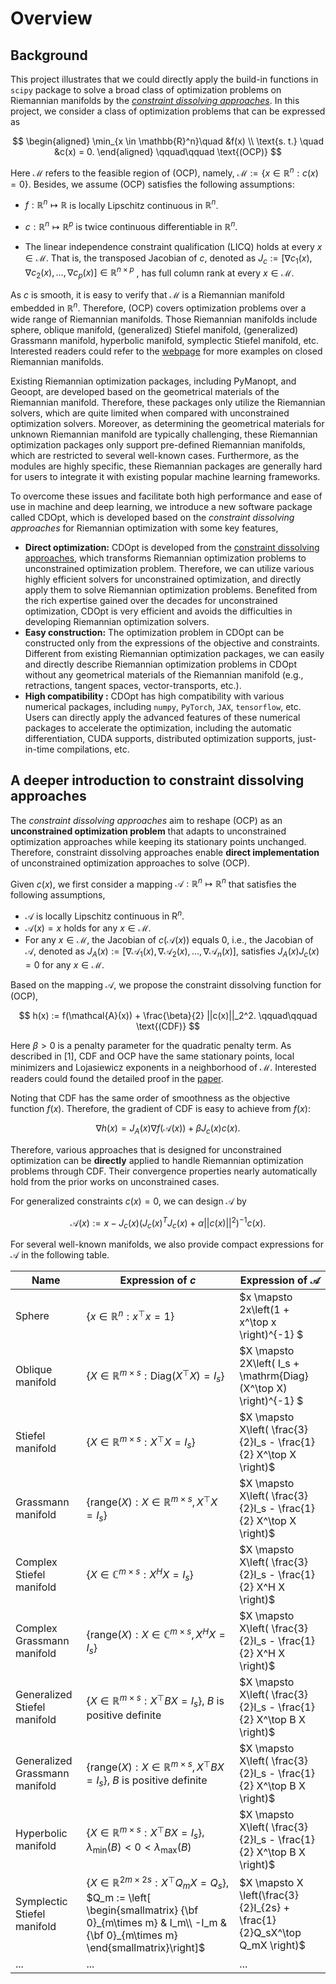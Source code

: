 # Overview

## Background

This project illustrates that we could directly apply the build-in functions in `scipy` package to solve a broad class of optimization problems on Riemannian manifolds by the *[constraint dissolving approaches](https://arxiv.org/abs/2203.10319)*. In this project, we consider a class of optimization problems that can be expressed as 


$$
\begin{aligned}
	\min_{x \in \mathbb{R}^n}\quad &f(x) \\
	\text{s. t.} \quad &c(x) = 0.
\end{aligned}
\qquad\qquad \text{(OCP)}
$$


Here $\mathcal{M}$ refers to the feasible region of (OCP), namely, $\mathcal{M} := \{x \in \mathbb{R}^n: c(x) = 0\}$. Besides, we assume (OCP) satisfies the following assumptions:

* $f: \mathbb{R}^n \mapsto \mathbb{R}$ is locally Lipschitz continuous in $\mathbb{R}^n$.

* $c: \mathbb{R}^n \mapsto \mathbb{R}^p$ is twice continuous differentiable in $\mathbb{R}^n$.

* The linear independence constraint qualification (LICQ) holds at every $x \in \mathcal{M}$.  That is, the transposed Jacobian of $c$, denoted as $J_c:= [\nabla c_1(x), \nabla c_2(x), ..., \nabla c_p(x)] \in \mathbb{R}^{n\times p}$ , has full column rank at every $x \in \mathcal{M}$. 

  

As $c$ is smooth,  it is easy to verify that $\mathcal{M}$ is a Riemannian manifold embedded in $\mathbb{R}^n$. Therefore, (OCP) covers optimization problems over a wide range of Riemannian manifolds. Those Riemannian manifolds include sphere, oblique manifold, (generalized) Stiefel manifold, (generalized) Grassmann manifold, hyperbolic manifold, symplectic Stiefel manifold, etc. Interested readers could refer to the [webpage](https://www.manopt.org/tutorial.html#manifolds) for more examples on closed Riemannian manifolds. 



Existing Riemannian optimization packages, including PyManopt, and Geoopt, are developed based on the geometrical materials of the Riemannian manifold. Therefore, these packages only utilize the Riemannian solvers, which are quite limited when compared with unconstrained optimization solvers. Moreover, as determining the geometrical materials for unknown Riemannian manifold are typically challenging, these Riemannian optimization packages only support pre-defined Riemannian manifolds, which are restricted to several well-known cases. Furthermore, as the modules are highly specific, these Riemannian packages are generally hard for users to integrate it with existing popular machine learning frameworks.



To overcome these issues and facilitate both high performance and ease of use in machine and deep learning, we introduce a new software package called CDOpt, which is developed based on the *constraint dissolving approaches* for Riemannian optimization with some key features,

* **Direct optimization:** CDOpt is developed from the [constraint dissolving approaches](https://arxiv.org/abs/2203.10319), which transforms Riemannian optimization problems to unconstrained optimization problem. Therefore, we can utilize various highly efficient solvers for unconstrained optimization, and directly apply them to solve Riemannian optimization problems. Benefited from the rich expertise gained over the decades for unconstrained optimization, CDOpt is very efficient and avoids the difficulties in developing Riemannian optimization solvers. 
* **Easy construction:** The optimization problem in CDOpt can be constructed only from the expressions of the objective and constraints. Different from existing Riemannian optimization packages, we can easily and directly describe Riemannian optimization problems in CDOpt without any geometrical materials of the Riemannian manifold (e.g., retractions, tangent spaces, vector-transports, etc.).
* **High compatibility :** CDOpt has high compatibility with various numerical packages, including `numpy`, `PyTorch`, `JAX`, `tensorflow`, etc. Users can directly apply the advanced features of these numerical packages to accelerate the optimization, including the automatic differentiation, CUDA supports, distributed optimization supports, just-in-time compilations, etc. 





## A deeper introduction to constraint dissolving approaches

The *constraint dissolving approaches* aim to reshape (OCP) as an **unconstrained optimization problem** that adapts to unconstrained optimization approaches while keeping its stationary points unchanged. Therefore, constraint dissolving approaches enable **direct implementation** of unconstrained optimization approaches to solve (OCP). 

Given $c(x)$, we first consider a mapping $\mathcal{A}: \mathbb{R}^n \mapsto \mathbb{R}^n$ that satisfies the following assumptions,

* $\mathcal{A}$ is locally Lipschitz continuous in $\mathrm{R}^n$.
* $\mathcal{A}(x) = x$ holds for any $x \in \mathcal{M}$.
* For any $x \in \mathcal{M}$, the Jacobian of $c(\mathcal{A}(x))$ equals $0$, i.e., the Jacobian of $\mathcal{A}$, denoted as $J_A(x):=[\nabla \mathcal{A}_1(x), \nabla \mathcal{A}_2(x), ..., \nabla \mathcal{A}_n(x)]$, satisfies $J_A(x) J_c(x) = 0$ for any $x \in \mathcal{M}$. 

Based on the mapping $\mathcal{A}$,  we propose the constraint dissolving function for (OCP),


$$
h(x) := f(\mathcal{A}(x)) + \frac{\beta}{2} ||c(x)||_2^2. \qquad\qquad \text{(CDF)}
$$


Here $\beta > 0$ is a penalty parameter for the quadratic penalty term. As described in [1], CDF and OCP have the same stationary points, local minimizers and Lojasiewicz exponents in a neighborhood of $\mathcal{M}$. Interested readers could found the detailed proof in the [paper](https://arxiv.org/abs/2203.10319).

Noting that CDF has the same order of smoothness as the objective function $f(x)$. Therefore, the gradient of CDF is easy to achieve from $f(x)$:


$$
\nabla h(x) = J_A(x) \nabla f(\mathcal{A}(x)) + \beta J_c(x) c(x).
$$


Therefore, various approaches that is designed for unconstrained optimization can be **directly** applied to handle Riemannian optimization problems through CDF. Their convergence properties nearly automatically hold from the prior works on unconstrained cases. 

For generalized constraints $c(x) = 0$, we can design $\mathcal{A}$ by 


$$
\mathcal{A}(x) := x - J_c(x) \left(J_c(x)^T J_c(x) + \alpha||c(x)||^2  \right)^{-1}c(x).
$$


For several well-known manifolds, we also provide compact expressions for $\mathcal{A}$ in the following table. 

| Name                           | Expression of $c$                                            | Expression of $\mathcal{A}$                                  |
| ------------------------------ | ------------------------------------------------------------ | ------------------------------------------------------------ |
| Sphere                         | $\left\{ x \in \mathbb{R}^{n}: x^\top x = 1 \right\}$        | $x \mapsto 2x\left(1 + x^\top x \right)^{-1} $               |
| Oblique manifold               | $\left\{ X \in \mathbb{R}^{m\times s}: \mathrm{Diag} (X ^\top X) = I_s \right\}$ | $X \mapsto 2X\left( I_s + \mathrm{Diag}(X^\top X) \right)^{-1} $ |
| Stiefel manifold               | $\left\{ X \in \mathbb{R}^{m\times s}: X ^\top X = I_s \right\}$ | $X \mapsto X\left( \frac{3}{2}I_s - \frac{1}{2} X^\top X \right)$ |
| Grassmann manifold             | $\left\{ \mathrm{range}(X): X \in \mathbb{R}^{m\times s}, X ^\top X = I_s \right\}$ | $X \mapsto X\left( \frac{3}{2}I_s - \frac{1}{2} X^\top X \right)$ |
| Complex Stiefel manifold       | $\left\{ X \in \mathbb{C}^{m\times s}: X^H X = I_s \right\}$ | $X \mapsto X\left( \frac{3}{2}I_s - \frac{1}{2} X^H X \right)$ |
| Complex Grassmann manifold     | $\left\{ \mathrm{range}(X): X \in \mathbb{C}^{m\times s},  X^H X = I_s \right\}$ | $X \mapsto X\left( \frac{3}{2}I_s - \frac{1}{2} X^H X \right)$ |
| Generalized Stiefel manifold   | $\left\{ X \in \mathbb{R}^{m\times s}: X ^\top B X = I_s \right\}$, $B$ is positive definite | $X \mapsto X\left( \frac{3}{2}I_s - \frac{1}{2} X^\top B X \right)$ |
| Generalized Grassmann manifold | $\left\{ \mathrm{range}(X): X \in \mathbb{R}^{m\times s}, X ^\top B X = I_s \right\}$, $B$ is positive definite | $X \mapsto X\left( \frac{3}{2}I_s - \frac{1}{2} X^\top B X \right)$ |
| Hyperbolic manifold            | $\left\{ X \in \mathbb{R}^{m\times s}: X ^\top B X = I_s \right\}$, $\lambda_{\min}(B)< 0 < \lambda_{\max}(B)$ | $X \mapsto X\left( \frac{3}{2}I_s - \frac{1}{2} X^\top B X \right)$ |
| Symplectic Stiefel manifold    | $\left\{ X \in \mathbb{R}^{2m\times 2s}: X ^\top Q_m X = Q_s \right\}$, $Q_m := \left[ \begin{smallmatrix}	{\bf 0}_{m\times m} & I_m\\			 -I_m & {\bf 0}_{m\times m}			\end{smallmatrix}\right]$ | $X \mapsto X \left(\frac{3}{2}I_{2s} + \frac{1}{2}Q_sX^\top Q_mX \right)$ |
| ...                            | ...                                                          | ...                                                          |



